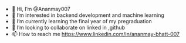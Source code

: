 - 👋 Hi, I’m @Ananmay007
- 👀 I’m interested in backend development and machine learning
- 🌱 I’m currently learning the final year of my pregraduation
- 💞️ I’m looking to collaborate on linked in ,github
- 📫 How to reach me 
   https://www.linkedin.com/in/ananmay-bhatt-007
     

<!---
Ananmay007/Ananmay007 is a ✨ special ✨ repository because its `README.md` (this file) appears on your GitHub profile.
You can click the Preview link to take a look at your changes.
--->
